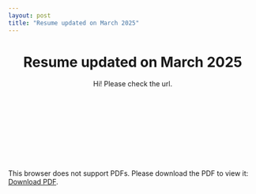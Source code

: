 ```yaml
--- 
layout: post
title: "Resume updated on March 2025"
---
```

# <center> Resume updated on March 2025 </center>

<center>Hi! Please check the url.</center>


<object data="[Juhyun's Resume](https://github.com/jlee400/jlee400.github.io/blob/master/assets/JuhyunResumeinLaTex.pdf)" type="application/pdf" width="700px" height="700px">
    <embed src="https://github.com/jlee400/jlee400.github.io/blob/master/assets/JuhyunResumeinLaTex.pdf">
        <p>This browser does not support PDFs. Please download the PDF to view it: <a href="https://github.com/jlee400/jlee400.github.io/blob/master/assets/JuhyunResumeinLaTex.pdf">Download PDF</a>.</p>
    </embed>
</object>
